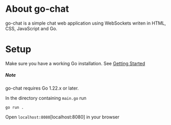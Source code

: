 About go-chat
=============

go-chat is a simple chat web application using WebSockets writen in HTML, CSS, JavaScript and Go. 

Setup
=====

Make sure you have a working Go installation.
See [Getting Started](http://golang.org/doc/install.html)

##### Note
go-chat requires Go 1.22.x or later.

In the directory containing `main.go` run

    go run .

Open `localhost:8080`[localhost:8080] in your browser